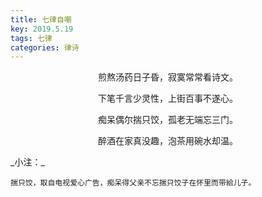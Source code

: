 ```yaml
---
title: 七律自嘲
key: 2019.5.19
tags: 七律
categories: 律诗
---
```


<p align="center">煎熬汤药日子昏，寂寞常常看诗文。
</p>
<p align="center">下笔千言少灵性，上街百事不遂心。
</p>
<p align="center">痴呆偶尔揣只饺，孤老无端忘三门。
</p>
<p align="center">醉酒在家真没趣，泡茶用碗水却温。
</p>
_小注：_

```
揣只饺，取自电视爱心广告，痴呆得父亲不忘揣只饺子在怀里而带給儿子。
```
